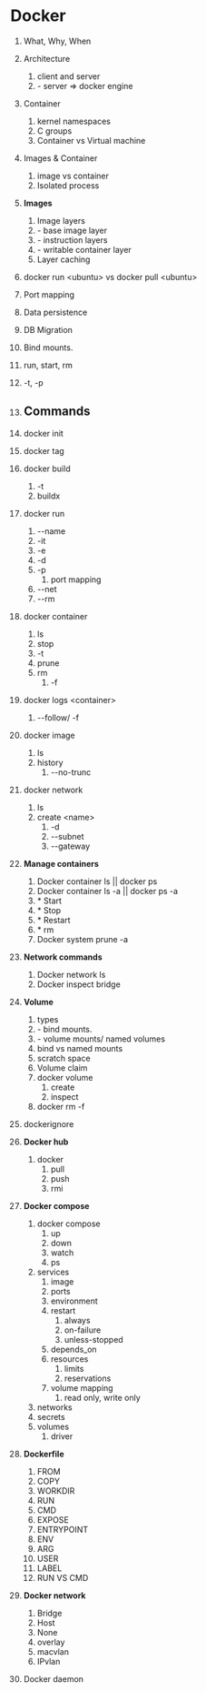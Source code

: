 # Docker

1. What, Why, When
1. Architecture
    1. client and server
    1. \- server \=\> docker engine
1. Container
    1. kernel namespaces
    1. C groups
    1. Container vs Virtual machine
1. Images & Container
    1. image vs container
    1. Isolated process
1. **Images**
    1. Image layers
    1. \- base image layer
    1. \- instruction layers
    1. \- writable container layer
    1. Layer caching
1. docker run \<ubuntu\> vs docker pull \<ubuntu\>
1. Port mapping
1. Data persistence
1. DB Migration
1. Bind mounts.
1. run, start, rm
1. \-t, \-p

1. ## **Commands**

1. docker init
1. docker tag
1. docker build
    1. \-t
    1. buildx
1. docker run
    1. \--name
    1. \-it
    1. \-e
    1. \-d
    1. \-p
        1. port mapping
    1. \--net
    1. \--rm
1. docker container
    1. ls
    1. stop
    1. \-t
    1. prune
    1. rm
        1. \-f
1. docker logs \<container\>
    1. \--follow/ \-f
1. docker image
    1. ls
    1. history
        1. \--no-trunc
1. docker network
    1. ls
    1. create \<name\>
        1. \-d
        1. \--subnet
        1. \--gateway
1. **Manage containers**
    1. Docker container ls || docker ps
    1. Docker container ls \-a || docker ps \-a
    1. \* Start
    1. \* Stop
    1. \* Restart
    1. \* rm
    1. Docker system prune \-a
1. **Network commands**
    1. Docker network ls
    1. Docker inspect bridge
1. **Volume**
    1. types
    1. \- bind mounts.
    1. \- volume mounts/ named volumes
    1. bind vs named mounts
    1. scratch space
    1. Volume claim
    1. docker volume
        1. create
        1. inspect
    1. docker rm \-f
1. dockerignore
1. **Docker hub**
    1. docker
        1. pull
        1. push
        1. rmi
1. **Docker compose**
    1. docker compose
        1. up
        1. down
        1. watch
        1. ps
    1. services
        1. image
        1. ports
        1. environment
        1. restart
            1. always
            1. on-failure
            1. unless-stopped
        1. depends_on
        1. resources
            1. limits
            1. reservations
        1. volume mapping
            1. read only, write only
    1. networks
    1. secrets
    1. volumes
        1. driver
1. **Dockerfile**
    1. FROM
    1. COPY
    1. WORKDIR
    1. RUN
    1. CMD
    1. EXPOSE
    1. ENTRYPOINT
    1. ENV
    1. ARG
    1. USER
    1. LABEL
    1. RUN VS CMD
1. **Docker network**
    1. Bridge
    1. Host
    1. None
    1. overlay
    1. macvlan
    1. IPvlan
1. Docker daemon

#
